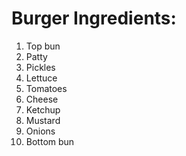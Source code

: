 # Burger Ingredients:
1. Top bun
2. Patty
3. Pickles
4. Lettuce
5. Tomatoes
6. Cheese
7. Ketchup
8. Mustard
9. Onions
10. Bottom bun
